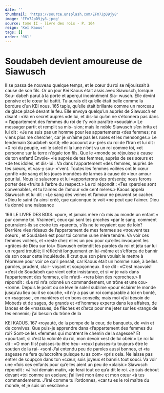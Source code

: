 ```yaml
---
date: ''
thumbnail: 'https://source.unsplash.com/EFm7JpD9jy8'
image: 'EFm7JpD9jy8.jpeg'
source: tome II - livre des rois - P. 164
reign: 'Keï Kaous'
tags: []
order: '061'
---
```


# Soudabeh devient amoureuse de Siawusch

Il se passa de nouveau quelque temps, et le cœur du roi se réjouissait à cause de son fils. Or un jour Keî Kaous était assis avec Siawusch, lorsque Sou- dabeh parut à la porte et aperçut inopinément Sia-
wusch. Elle devint pensive et le cœur lui battit. Tu aurais dit qu’elle était belle comme la bordure d’un
KEI nous. 165 tapis, qu’elle était brillante comme un morceau de
glace placé devant le feu. Elle envoya quelqu’un auprès de Siawusch en disant : «Va en secret auprès «de lui, et dis-lui qu’on ne s’étonnera pas dans
« l’appartement des femmes du roi de t’y voir paraître
«soudain.» Le messager partit et remplit sa mis-
sion; mais le noble Siawusch s’en irrita et lui dit :
«Je ne suis pas un homme pour les appartements
«des femmes; ne viens plus me chercher, car je «n’aime pas les ruses et les mensonges.»
Le lendemain Soudabeh sortit; elle accourut au- près du roi de l’Iran et lui dit : «0 roi du peuple,
«ni le soleil ni la lune n’ont vu un roi comme toi,
«et personne sur la terre n’égale ton fils. Que le «monde se réjouisse à cause de ton enfant! Envoie-
«le auprès de tes femmes, auprès de ses sœurs et
«de tes idoles, et dis-lui : Va dans l’appartement
«des femmes, auprès de tes sœurs, et vas-y sou- «’vent. Toutes les femmes voilées ont le cœur gonflé
«de sang et les joues inondées de larmes à cause de
«leur amour pour lui. Nous le saluerons et lui «apporterons des présents; nous ferons porter des «fruits à l’arbre du respect.» Le roi répondit : «Tes
«paroles sont convenables, et tu l’aimes de l’amour «de cent mères.» Kaous appela Siawusch et lui dit : «Le sang des veines et l’amour ne peuvent se cacher. «Dieu le saint t’a ainsi créé, que quiconque te voit
«ne peut que t’aimer. Dieu t’a donné une naissance

166 LE LIVRE DES BOIS.
«pure, et jamais mère n’a mis au monde un enfant
« pur comme toi. Vraiment, ceux qui sont tes proches «par le sang, comment pourraient-ils se croire tes «parents, s’ils ne te voyaient que de loin? Derrière
«les rideaux de l’appartement de mes femmes se «trouvent tes sœurs , et Soudabeh est pour toi comme «une mère tendre. Va voir ces femmes voilées, et «reste chez elles un peu pour qu’elles invoquent les «grâces de Dieu sur toi.»
Siawusch entendit les paroles du roi et jeta sur lui un regard troublé; il réfléchit longuement en lui-même et s’efforça de bannir de son cœur cette inquiétude. Il crut que son père voulait le mettre à l’épreuve pour voir ce qu’il pensait, car Kaous était
un homme rusé, à belles paroles, prudent, clair- voyant et soupçonneux. Il se dit : «C’est mauvais! «c’est de Soudabeh que vient cette insistance, et si «r je vais dans l’appartement des femmes, elle m’atti-
«rera bien des reproches.» Il répondit : «Le roi m’a «donné un commandement, un trône et une cou- «ronne. Depuis le point ou se lève le soleil sublime «pour éclairer le monde jusqu’au lieu ou il se couche,
«il n’y a pas un roi comparable à toi en bonté, en «sagesse , en manières et en bons conseils; mais moi «j’ai besoin de Mobeds et de sages, de grands et «d’hommes experts dans les affaires, de lances et de «massues, de flèches et d’arcs pour me jeter sur les «rangs de tes ennemis; j’ai besoin du trône de la

KEI KAOUS. 167 «royauté, de la pompe de la cour, de banquets, de
«vin et de convives. Que puis-je apprendre dans «l’appartement des femmes du roi? Sont-ce les «femmes qui montrent le chemin de la sagesse? Et «pourtant, si c’est la volonté du roi, mon devoir
«est de lui obéir.»
Le roi lui dit : «O mon fils! puisses-tu être heu-
«reuxl puisses-tu toujours être le soutien de la rai- «sonl J’ai entendu peu de paroles aussi bonnes, et «ta sagesse ne fera qu’accroître puisque tu as com- «pris cela. Ne laisse pas entrer de soupçon dans ton «cœur, sois joyeux et bannis tout souci. Va voir une «fois ces enfants pour qu’elles aient un peu de «plaisir.» Siawusch répondit : «J’irai demain matin,
«je ferai tout ce qu’a dit le roi. Je suis debout devant
«toi comme un esclave; j’ai livré mon âme et mon cœur
«à tes commandements. J’irai comme tu l’ordonnes,
«car tu es le roi maître du monde, et je suis un «esclave.»
